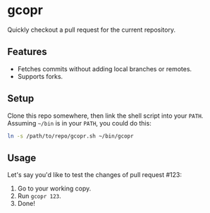 # gcopr

Quickly checkout a pull request for the current repository.

## Features

- Fetches commits without adding local branches or remotes.
- Supports forks.

## Setup

Clone this repo somewhere, then link the shell script into your `PATH`.
Assuming `~/bin` is in your `PATH`, you could do this:

```bash
ln -s /path/to/repo/gcopr.sh ~/bin/gcopr
```

## Usage

Let's say you'd like to test the changes of pull request #123:

1. Go to your working copy.
2. Run `gcopr 123`.
3. Done!
